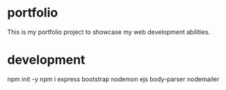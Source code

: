 # portfolio

This is my portfolio project to showcase my web development abilities.

# development

npm init -y
npm i express bootstrap nodemon ejs body-parser nodemailer
